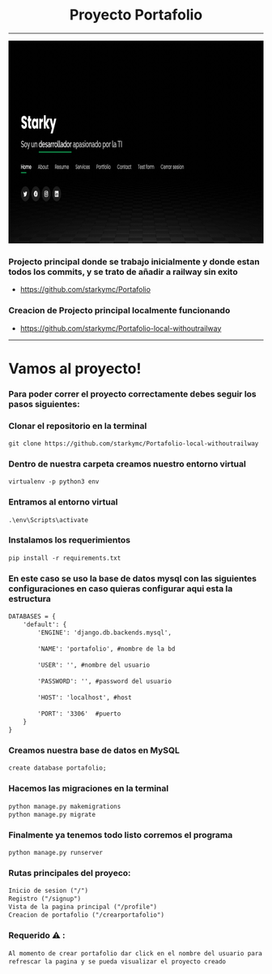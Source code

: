 <h1 align="center">Proyecto Portafolio</h1>
<hr>

<div align="center">
<img aling="center" width="900" height="400" src="index.png" />
</div>

### Projecto principal donde se trabajo inicialmente y donde estan todos los commits, y se trato de añadir a railway sin exito
- https://github.com/starkymc/Portafolio
    
### Creacion de Projecto principal localmente funcionando
- https://github.com/starkymc/Portafolio-local-withoutrailway

<hr>

# Vamos al proyecto! 

### Para poder correr el proyecto correctamente debes seguir los pasos siguientes:
### Clonar el repositorio en la terminal
    git clone https://github.com/starkymc/Portafolio-local-withoutrailway


### Dentro de nuestra carpeta creamos nuestro entorno virtual
    virtualenv -p python3 env

### Entramos al entorno virtual
    .\env\Scripts\activate

### Instalamos los requerimientos
    pip install -r requirements.txt

### En este caso se uso la base de datos mysql con las siguientes configuraciones en caso quieras configurar aqui esta la estructura
 
    DATABASES = {
        'default': {
            'ENGINE': 'django.db.backends.mysql',
            
            'NAME': 'portafolio', #nombre de la bd
            
            'USER': '', #nombre del usuario
            
            'PASSWORD': '', #password del usuario
            
            'HOST': 'localhost', #host
            
            'PORT': '3306'  #puerto
        }
    }

### Creamos nuestra base de datos en MySQL
    create database portafolio;

### Hacemos las migraciones en la terminal
    python manage.py makemigrations
    python manage.py migrate

### Finalmente ya tenemos todo listo corremos el programa
    python manage.py runserver
    
    
### Rutas principales del proyeco:
    Inicio de sesion ("/")
    Registro ("/signup")
    Vista de la pagina principal ("/profile")
    Creacion de portafolio ("/crearportafolio")
    
### Requerido ⚠️ :
    Al momento de crear portafolio dar click en el nombre del usuario para refrescar la pagina y se pueda visualizar el proyecto creado
    
